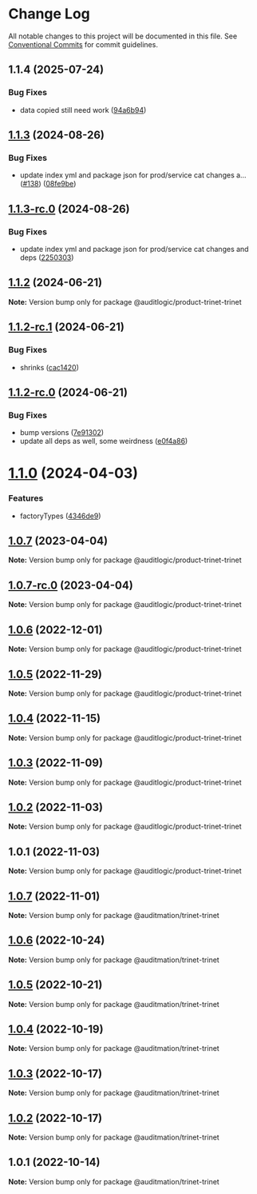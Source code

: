 # Change Log

All notable changes to this project will be documented in this file.
See [Conventional Commits](https://conventionalcommits.org) for commit guidelines.

## 1.1.4 (2025-07-24)


### Bug Fixes

* data copied still need work ([94a6b94](https://github.com/zerobias-org/product/commit/94a6b942fb0516367548599d739529536132755a))





## [1.1.3](https://github.com/auditlogic/product/compare/@auditlogic/product-trinet-trinet@1.1.2...@auditlogic/product-trinet-trinet@1.1.3) (2024-08-26)


### Bug Fixes

* update index yml and package json for prod/service cat changes a… ([#138](https://github.com/auditlogic/product/issues/138)) ([08fe9be](https://github.com/auditlogic/product/commit/08fe9beb1c8457462a19bc69caa02e6212d97e1a))





## [1.1.3-rc.0](https://github.com/auditlogic/product/compare/@auditlogic/product-trinet-trinet@1.1.2...@auditlogic/product-trinet-trinet@1.1.3-rc.0) (2024-08-26)


### Bug Fixes

* update index yml and package json for prod/service cat changes and deps ([2250303](https://github.com/auditlogic/product/commit/225030363a363608240135b7ebed386b28f01e4b))





## [1.1.2](https://github.com/auditlogic/product/compare/@auditlogic/product-trinet-trinet@1.1.2-rc.1...@auditlogic/product-trinet-trinet@1.1.2) (2024-06-21)

**Note:** Version bump only for package @auditlogic/product-trinet-trinet





## [1.1.2-rc.1](https://github.com/auditlogic/product/compare/@auditlogic/product-trinet-trinet@1.1.2-rc.0...@auditlogic/product-trinet-trinet@1.1.2-rc.1) (2024-06-21)


### Bug Fixes

* shrinks ([cac1420](https://github.com/auditlogic/product/commit/cac14200fefcd8183ab69fe89a47bd3f70f563e9))





## [1.1.2-rc.0](https://github.com/auditlogic/product/compare/@auditlogic/product-trinet-trinet@1.1.0...@auditlogic/product-trinet-trinet@1.1.2-rc.0) (2024-06-21)


### Bug Fixes

* bump versions ([7e91302](https://github.com/auditlogic/product/commit/7e913023b8b312150ed7762c32fbbe616be71de5))
* update all deps as well, some weirdness ([e0f4a86](https://github.com/auditlogic/product/commit/e0f4a864714e2d3de6bbf3da014d5312fe53be2f))





# [1.1.0](https://github.com/auditlogic/product/compare/@auditlogic/product-trinet-trinet@1.0.7...@auditlogic/product-trinet-trinet@1.1.0) (2024-04-03)


### Features

* factoryTypes ([4346de9](https://github.com/auditlogic/product/commit/4346de92693aee892fccf725338ffc7b80ab182b))





## [1.0.7](https://github.com/auditlogic/product/compare/@auditlogic/product-trinet-trinet@1.0.6...@auditlogic/product-trinet-trinet@1.0.7) (2023-04-04)

**Note:** Version bump only for package @auditlogic/product-trinet-trinet





## [1.0.7-rc.0](https://github.com/auditlogic/product/compare/@auditlogic/product-trinet-trinet@1.0.6...@auditlogic/product-trinet-trinet@1.0.7-rc.0) (2023-04-04)

**Note:** Version bump only for package @auditlogic/product-trinet-trinet





## [1.0.6](https://github.com/auditlogic/product/compare/@auditlogic/product-trinet-trinet@1.0.5...@auditlogic/product-trinet-trinet@1.0.6) (2022-12-01)

**Note:** Version bump only for package @auditlogic/product-trinet-trinet





## [1.0.5](https://github.com/auditlogic/product/compare/@auditlogic/product-trinet-trinet@1.0.4...@auditlogic/product-trinet-trinet@1.0.5) (2022-11-29)

**Note:** Version bump only for package @auditlogic/product-trinet-trinet





## [1.0.4](https://github.com/auditlogic/product/compare/@auditlogic/product-trinet-trinet@1.0.3...@auditlogic/product-trinet-trinet@1.0.4) (2022-11-15)

**Note:** Version bump only for package @auditlogic/product-trinet-trinet





## [1.0.3](https://github.com/auditlogic/product/compare/@auditlogic/product-trinet-trinet@1.0.2...@auditlogic/product-trinet-trinet@1.0.3) (2022-11-09)

**Note:** Version bump only for package @auditlogic/product-trinet-trinet





## [1.0.2](https://github.com/auditlogic/product/compare/@auditlogic/product-trinet-trinet@1.0.1...@auditlogic/product-trinet-trinet@1.0.2) (2022-11-03)

**Note:** Version bump only for package @auditlogic/product-trinet-trinet





## 1.0.1 (2022-11-03)

**Note:** Version bump only for package @auditlogic/product-trinet-trinet





## [1.0.7](https://github.com/auditmation/store-content/compare/@auditmation/trinet-trinet@1.0.6...@auditmation/trinet-trinet@1.0.7) (2022-11-01)

**Note:** Version bump only for package @auditmation/trinet-trinet





## [1.0.6](https://github.com/auditmation/store-content/compare/@auditmation/trinet-trinet@1.0.5...@auditmation/trinet-trinet@1.0.6) (2022-10-24)

**Note:** Version bump only for package @auditmation/trinet-trinet





## [1.0.5](https://github.com/auditmation/store-content/compare/@auditmation/trinet-trinet@1.0.4...@auditmation/trinet-trinet@1.0.5) (2022-10-21)

**Note:** Version bump only for package @auditmation/trinet-trinet





## [1.0.4](https://github.com/auditmation/store-content/compare/@auditmation/trinet-trinet@1.0.3...@auditmation/trinet-trinet@1.0.4) (2022-10-19)

**Note:** Version bump only for package @auditmation/trinet-trinet





## [1.0.3](https://github.com/auditmation/store-content/compare/@auditmation/trinet-trinet@1.0.2...@auditmation/trinet-trinet@1.0.3) (2022-10-17)

**Note:** Version bump only for package @auditmation/trinet-trinet





## [1.0.2](https://github.com/auditmation/store-content/compare/@auditmation/trinet-trinet@1.0.1...@auditmation/trinet-trinet@1.0.2) (2022-10-17)

**Note:** Version bump only for package @auditmation/trinet-trinet





## 1.0.1 (2022-10-14)

**Note:** Version bump only for package @auditmation/trinet-trinet
